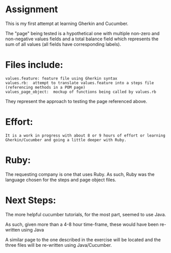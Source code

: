 # Assignment
This is my first attempt at learning Gherkin and Cucumber.

The "page" being tested is a hypothetical one with multiple non-zero and non-negative values fields and a total balance field which represents the sum of all values (all fields have corresponding labels).

# Files include:
    values.feature: feature file using Gherkin syntax
    values.rb:  attempt to translate values.feature into a steps file (referencing methods in a POM page)
    values_page_object:  mockup of functions being called by values.rb
They represent the approach to testing the page referenced above.


# Effort:
    It is a work in progress with about 8 or 9 hours of effort or learning Gherkin/Cucumber and going a little deeper with Ruby.
    
# Ruby:
The requesting company is one that uses Ruby.  As such, Ruby was the language chosen for the steps and page object files.

# Next Steps:
  The more helpful cucumber tutorials, for the most part, seemed to use Java.
  
  As such, given more than a 4-8 hour time-frame, these would have been re-written using Java
  
  A similar page to the one described in the exercise will be located and the three files will be re-written using Java/Cucumber.
  
  
 


    
    
